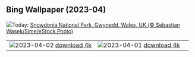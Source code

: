 ## Bing Wallpaper (2023-04)
![](https://www.bing.com/th?id=OHR.SnowdoniaNational_EN-GB4311745305_UHD.jpg&w=1000)Today: [Snowdonia National Park, Gwynedd, Wales, UK (© Sebastian Wasek/Sime/eStock Photo)](https://www.bing.com/th?id=OHR.SnowdoniaNational_EN-GB4311745305_UHD.jpg)

|      |      |      |
| :----: | :----: | :----: |
|![](https://www.bing.com/th?id=OHR.JavaBromo_EN-GB6138929477_UHD.jpg&pid=hp&w=384&h=216&rs=1&c=4)2023-04-02 [download 4k](https://www.bing.com/th?id=OHR.JavaBromo_EN-GB6138929477_UHD.jpg)|![](https://www.bing.com/th?id=OHR.TowerBridge_EN-GB5189458174_UHD.jpg&pid=hp&w=384&h=216&rs=1&c=4)2023-04-01 [download 4k](https://www.bing.com/th?id=OHR.TowerBridge_EN-GB5189458174_UHD.jpg)|